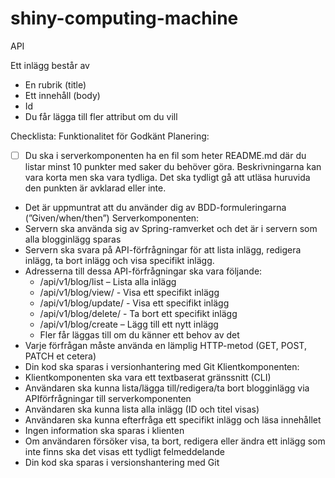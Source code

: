 # shiny-computing-machine
API


Ett inlägg består av
- En rubrik (title)
- Ett innehåll (body)
- Id
- Du får lägga till fler attribut om du vill


Checklista: Funktionalitet för Godkänt
Planering:
- [ ] Du ska i serverkomponenten ha en fil som heter README.md där du
listar minst 10 punkter med saker du behöver göra. Beskrivningarna
kan vara korta men ska vara tydliga. Det ska tydligt gå att utläsa
huruvida den punkten är avklarad eller inte.
- Det är uppmuntrat att du använder dig av BDD-formuleringarna
(”Given/when/then”)
Serverkomponenten:
- Servern ska använda sig av Spring-ramverket och det är i servern som alla
blogginlägg sparas
- Servern ska svara på API-förfrågningar för att lista inlägg, redigera inlägg, ta bort
inlägg och visa specifikt inlägg.
- Adresserna till dessa API-förfrågningar ska vara följande:
  - /api/v1/blog/list – Lista alla inlägg
  - /api/v1/blog/view/<id> - Visa ett specifikt inlägg
  - /api/v1/blog/update/<id> - Visa ett specifikt inlägg
  - /api/v1/blog/delete/<id> - Ta bort ett specifikt inlägg
  - /api/v1/blog/create – Lägg till ett nytt inlägg
  - Fler får läggas till om du känner ett behov av det
- Varje förfrågan måste använda en lämplig HTTP-metod (GET, POST, PATCH et
cetera)
- Din kod ska sparas i versionhantering med Git
Klientkomponenten:
- Klientkomponenten ska vara ett textbaserat gränssnitt (CLI)
- Användaren ska kunna lista/lägga till/redigera/ta bort blogginlägg via APIförfrågningar till serverkomponenten
- Användaren ska kunna lista alla inlägg (ID och titel visas)
- Användaren ska kunna efterfråga ett specifikt inlägg och läsa innehållet
- Ingen information ska sparas i klienten
- Om användaren försöker visa, ta bort, redigera eller ändra ett inlägg som inte
finns ska det visas ett tydligt felmeddelande
- Din kod ska sparas i versionshantering med Git

